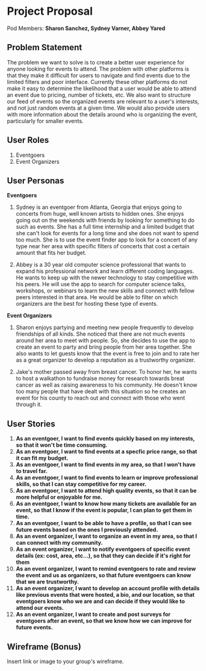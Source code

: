 # Project Proposal

Pod Members: **Sharon Sanchez, Sydney Varner, Abbey Yared**

## Problem Statement

The problem we want to solve is to create a better user experience for anyone looking for events to attend. The problem with other platforms is that they make it difficult for users to navigate and find events due to the limited filters and poor interface. Currently these other platforms do not make it easy to determine the likelihood that a user would be able to attend an event due to pricing, number of tickets, etc. We also want to structure our feed of events so the organized events are relevant to a user's interests, and not just random events at a given time. We would also provide users with more information about the details around who is organizing the event, particularly for smaller events.

## User Roles

1. Eventgoers 
2. Event Organizers

## User Personas

**Eventgoers**

1. Sydney is an eventgoer from Atlanta, Georgia that enjoys going to concerts from huge, well known artists to hidden ones. She enjoys going out on the weekends with friends by looking for something to do such as events. She has a full time internship and a limited budget that she can't look for events for a long time and she does not want to spend too much. She is to use the event finder app to look for a concert of any type near her area with specific filters of concerts that cost a certain amount that fits her budget.

2. Abbey is a 30 year old computer science professional that wants to expand his professional network and learn different coding languages. He wants to keep up with the newer technology to stay competitive with his peers. He will use the app to search for computer science talks, workshops, or webinars to learn the new skills and connect with fellow peers interested in that area. He would be able to filter on which organizers are the best for hosting these type of events.

**Event Organizers**

1. Sharon enjoys partying and meeting new people frequently to develop friendships of all kinds. She noticed that there are not much events around her area to meet with people. So, she decides to use the app to create an event to party and bring people from her area together. She also wants to let guests know that the event is free to join and to rate her as a great organizer to develop a reputation as a trustworthy organizer. 

2. Jake's mother passed away from breast cancer. To honor her, he wants to host a walkathon to fundraise money for research towards breat cancer as well as raising awareness to his community. He doesn't know too many people that have dealt with this situation so he creates an event for his county to reach out and connect with those who went through it. 

## User Stories



1. **As an eventgoer, I want to find events quickly based on my interests, so that it won't be time consuming.**
2. **As an eventgoer, I want to find events at a specfic price range, so that it can fit my budget.**
3. **As an eventgoer, I want to find events in my area, so that I won't have to travel far.**
4. **As an eventgoer, I want to find events to learn or improve professional skills, so that I can stay competitive for my career.**
5. **As an eventgoer, I want to attend high quality events, so that it can be more helpful or enjoyable for me.**
6. **As an eventgoer, I want to know how many tickets are available for an event, so that I know if the event is popular, I can plan to get them in time.**
7. **As an eventgoer, I want to be able to have a profile, so that I can see future events based on the ones I previously attended.**
8. **As an event organizer, I want to organize an event in my area, so that I can connect with my community.**
9. **As an event organizer, I want to notify eventgoers of specific event details (ex: cost, area, etc...), so that they can decide if it's right for them**
10. **As an event organizer, I want to remind eventgoers to rate and review the event and us as organizers, so that future eventgoers can know that we are trustworthy.**
11. **As an event organizer, I want to develop an account profile with details like previous events that were hosted, a bio, and our location, so that eventgoers know who we are and can decide if they would like to attend our events.**
12. **As an event organizer, I want to create and post surveys for eventgoers after an event, so that we know how we can improve for future events.**

## Wireframe (Bonus)

Insert link or image to your group's wireframe. 
